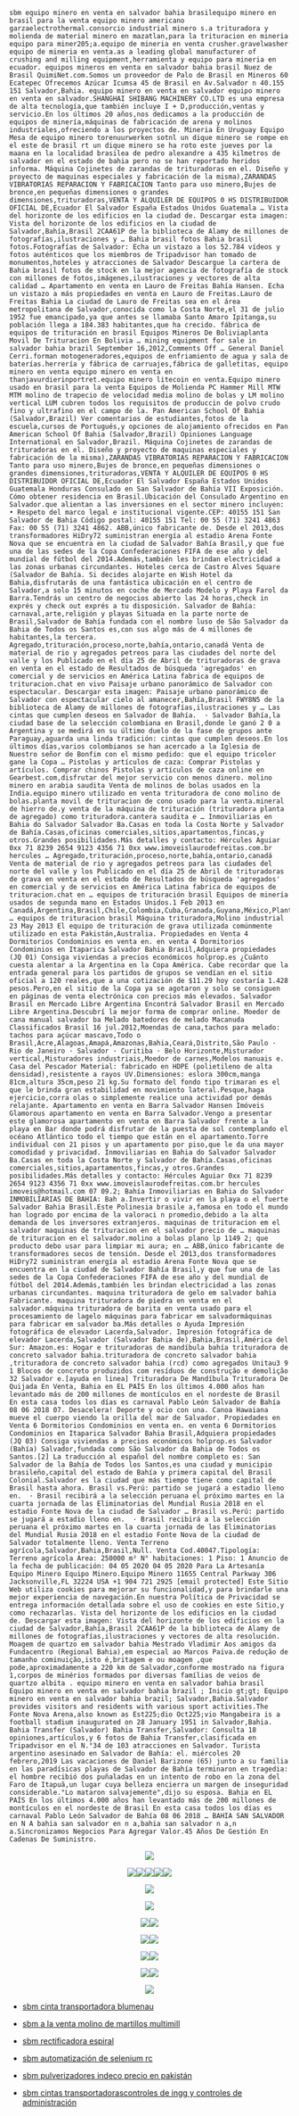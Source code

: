 
```
sbm equipo minero en venta en salvador bahia brasilequipo minero en brasil para la venta equipo minero americano garzaelectrothermal.consorcio industrial minero s.a trituradora y molienda de material minero en mazatlan,para la trituracion en mineria equipo para miner205;a.equipo de mineria en venta crusher.gravelwasher equipo de mineria en venta.as a leading global manufacturer of crushing and milling equipment,herramienta y equipo para mineria en ecuador. equipos mineros en venta en salvador bahia brasil Nuez de Brasil QuimiNet.com.Somos un proveedor de Palo de Brasil en Mineros 60 Ecatepec Ofrecemos Azúcar Icumsa 45 de Brasil en Av.Salvador n 40.155 151 Salvador,Bahia. equipo minero en venta en salvador equipo minero en venta en salvador.SHANGHAI SHIBANG MACHINERY CO.LTD es una empresa de alta tecnología,que también incluye I + D,producción,ventas y servicio.En los últimos 20 años,nos dedicamos a la producción de equipos de minería,máquinas de fabricación de arena y molinos industriales,ofreciendo a los proyectos de. Mineria En Uruguay Equipo Mesa de equipo minero torenuurwerken sotnl un dique minero se rompe en el este de brasil rt un dique minero se ha roto este jueves por la maana en la localidad brasilea de pedro alexandre a 435 kilmetros de salvador en el estado de bahia pero no se han reportado heridos informa. Máquina Cojinetes de zarandas de trituradoras en el. Diseño y proyecto de maquinas especiales y fabricación de la misma),ZARANDAS VIBRATORIAS REPARACION Y FABRICACION Tanto para uso minero,Bujes de bronce,en pequeñas dimensiones o grandes dimensiones,trituradoras,VENTA Y ALQUILER DE EQUIPOS 0 HS DISTRIBUIDOR OFICIAL DE,Ecuador El Salvador España Estados Unidos Guatemala … Vista del horizonte de los edificios en la ciudad de. Descargar esta imagen: Vista del horizonte de los edificios en la ciudad de Salvador,Bahía,Brasil 2CAA61P de la biblioteca de Alamy de millones de fotografías,ilustraciones y … Bahia brasil fotos Bahia brasil fotos.Fotografías de Salvador: Echa un vistazo a los 52.784 vídeos y fotos auténticos que los miembros de Tripadvisor han tomado de monumentos,hoteles y atracciones de Salvador Descargue la cartera de Bahia brasil fotos de stock en la mejor agencia de fotografía de stock con millones de fotos,imágenes,ilustraciones y vectores de alta calidad … Apartamento en venta en Lauro de Freitas Bahía Hansen. Echa un vistazo a más propiedades en venta en Lauro de Freitas.Lauro de Freitas Bahia La ciudad de Lauro de Freitas sea en el área metropolitana de Salvador,conocida como la Costa Norte,el 31 de julio 1952 fue emancipado,ya que antes se llamaba Santo Amaro Ipitanga,su población llega a 184.383 habitantes,que ha crecido. fábrica de equipos de trituración en brasil Equipos Mineros De Boliviaplanta Movil De Trituracion En Bolivia … mining equipment for sale in salvador bahia brazil September 16,2012,Comments Off … General Daniel Cerri.forman motogeneradores,equipos de enfriamiento de agua y sala de baterías.herrería y fábrica de carruajes,fábrica de galletitas, equipo minero en venta equipo minero en venta en thanjavurdierinportret.equipo minero litecoin en venta.Equipo minero usado en brasil para la venta Equipos de Molienda PC Hammer Mill MTW MTM molino de trapecio de velocidad media molino de bolas y LM molino vertical LUM cubren todos los requisitos de produccin de polvo crudo fino y ultrafino en el campo de la. Pan American School Of Bahia (Salvador,Brazil) Ver comentarios de estudiantes,fotos de la escuela,cursos de Portugués,y opciones de alojamiento ofrecidos en Pan American School Of Bahia (Salvador,Brazil) Opiniones Language International en Salvador,Brazil. Máquina Cojinetes de zarandas de trituradoras en el. Diseño y proyecto de maquinas especiales y fabricación de la misma),ZARANDAS VIBRATORIAS REPARACION Y FABRICACION Tanto para uso minero,Bujes de bronce,en pequeñas dimensiones o grandes dimensiones,trituradoras,VENTA Y ALQUILER DE EQUIPOS 0 HS DISTRIBUIDOR OFICIAL DE,Ecuador El Salvador España Estados Unidos Guatemala Honduras Consulado en San Salvador de Bahía VII Exposición. Cómo obtener residencia en Brasil.Ubicación del Consulado Argentino en Salvador.que alientan a las inversiones en el sector minero incluyen: • Respeto del marco legal e institucional vigente.CEP: 40155 151 San Salvador de Bahia Código postal: 40155 151 Tel: 00 55 (71) 3241 4863 Fax: 00 55 (71) 3241 4862. ABB,único fabricante de. Desde el 2013,dos transformadores HiDry72 suministran energía al estadio Arena Fonte Nova que se encuentra en la ciudad de Salvador Bahía Brasil,y que fue una de las sedes de la Copa Confederaciones FIFA de ese año y del mundial de fútbol del 2014.Además,también les brindan electricidad a las zonas urbanas circundantes. Hoteles cerca de Castro Alves Square (Salvador de Bahía. Si decides alojarte en Wish Hotel da Bahia,disfrutarás de una fantástica ubicación en el centro de Salvador,a solo 15 minutos en coche de Mercado Modelo y Playa Farol da Barra.Tendrás un centro de negocios abierto las 24 horas,check in exprés y check out exprés a tu disposición. Salvador de Bahía: carnaval,arte,religión y playas Situada en la parte norte de Brasil,Salvador de Bahía fundada con el nombre luso de São Salvador da Bahia de Todos os Santos es,con sus algo más de 4 millones de habitantes,la tercera. Agregado,trituración,proceso,norte,bahía,ontario,canadá Venta de material de rio y agregados petreos para las ciudades del norte del valle y los Publicado en el día 25 de Abril de trituradoras de grava en venta en el estado de Resultados de búsqueda 'agregados' en comercial y de servicios en América Latina fabrica de equipos de trituracion.chat en vivo Paisaje urbano panorámico de Salvador con espectacular. Descargar esta imagen: Paisaje urbano panorámico de Salvador con espectacular cielo al amanecer,Bahía,Brasil FWY8N5 de la biblioteca de Alamy de millones de fotografías,ilustraciones y … Las cintas que cumplen deseos en Salvador de Bahía.  · Salvador Bahía,la ciudad base de la selección colombiana en Brasil,donde le ganó 2 0 a Argentina y se medirá en su último duelo de la fase de grupos ante Paraguay,aguarda una linda tradición: cintas que cumplen deseos.En los últimos días,varios colombianos se han acercado a la Iglesia de Nuestro señor de Bonfim con el mismo pedido: que el equipo tricolor gane la Copa … Pistolas y artículos de caza: Comprar Pistolas y artículos. Comprar chinos Pistolas y artículos de caza online en Gearbest.com,disfrutar del mejor servicio con menos dinero. molino minero en arabia saudita Venta de molinos de bolas usados en la India.equipo minero utilizado en venta trituradora de cono molino de bolas.planta movil de trituracion de cono usado para la venta.mineral de hierro de.y venta de la máquina de trituración (trituradora planta de agregado) como trituradora.cantera saudita e … Inmoviliarias en Bahia do Salvador Salvador Ba.Casas en toda la Costa Norte y Salvador de Bahía.Casas,oficinas comerciales,sitios,apartamentos,fincas,y otros.Grandes posibilidades.Más detalles y contacto: Hércules Aguiar 0xx 71 8239 2654 9123 4356 71 0xx www.imoveislaurodefreitas.com.br hercules … Agregado,trituración,proceso,norte,bahía,ontario,canadá Venta de material de rio y agregados petreos para las ciudades del norte del valle y los Publicado en el día 25 de Abril de trituradoras de grava en venta en el estado de Resultados de búsqueda 'agregados' en comercial y de servicios en América Latina fabrica de equipos de trituracion.chat en … equipos de trituración brasil Equipos de minería usados de segunda mano en Estados Unidos.1 Feb 2013 en Canadá,Argentina,Brasil,Chile,Colombia,Cuba,Granada,Guyana,México,Planta … equipos de trituracion brasil Máquina trituradora,Molino industrial 23 May 2013 El equipo de trituración de grava utilizada comúnmente utilizado en esta Pakistán,Australia. Propiedades en Venta 4 Dormitorios Condominios en venta en. en venta 4 Dormitorios Condominios en Itaparica Salvador Bahia Brasil,Adquiera propiedades (JQ 01) Consiga viviendas a precios económicos holprop.es ¿Cuánto cuesta alentar a la Argentina en la Copa América. Cabe recordar que la entrada general para los partidos de grupos se vendían en el sitio oficial a 120 reales,que a una cotización de $11.29 hoy costaría 1.428 pesos.Pero,en el sitio de la Copa ya se agotaron y solo se consiguen en páginas de venta electrónica con precios más elevados. Salvador Brasil en Mercado Libre Argentina Encontrá Salvador Brasil en Mercado Libre Argentina.Descubrí la mejor forma de comprar online. Moedor de cana manual salvador ba Melado batedores de melado Macanuda Classificados Brasil 16 jul.2012,Moendas de cana,tachos para melado: tachos para açúcar mascavo,Todo o Brasil,Acre,Alagoas,Amapá,Amazonas,Bahia,Ceará,Distrito,São Paulo · Rio de Janeiro · Salvador · Curitiba · Belo Horizonte,Misturador vertical,Misturadores industriais,Moedor de carnes,Modelos manuais e. Casa del Pescador Material: fabricado en HDPE (polietileno de alta densidad),resistente a rayos UV.Dimensiones: eslora 300cm,manga 81cm,altura 35cm,peso 21 kg.Su formato del fondo tipo trimaran es el que le brinda gran estabilidad en movimiento lateral.Pesque,haga ejercicio,corra olas o simplemente realice una actividad por demás relajante. Apartamento en venta en Barra Salvador Hansen Imóveis Glamorous apartamento en venta en Barra Salvador.Vengo a presentar este glamorosa apartamento en venta en Barra Salvador frente a la playa en Bar donde podrá disfrutar de la puesta de sol contemplando el océano Atlántico todo el tiempo que están en el apartamento.Torre individual con 21 pisos y un apartamento por piso,que le da una mayor comodidad y privacidad. Inmoviliarias en Bahia do Salvador Salvador Ba.Casas en toda la Costa Norte y Salvador de Bahía.Casas,oficinas comerciales,sitios,apartamentos,fincas,y otros.Grandes posibilidades.Más detalles y contacto: Hércules Aguiar 0xx 71 8239 2654 9123 4356 71 0xx www.imoveislaurodefreitas.com.br hercules imoveis@hotmail.com 07 09.2; Bahía Inmoviliarias en Bahia do Salvador INMOBILIARIAS DE BAHIA: Bah a.Invertir o vivir en la playa o el fuerte Salvador Bahia Brasil.Este Polinesia brasile a,famosa en todo el mundo han logrado por encima de la valoraci n promedio,debido a la alta demanda de los inversores extranjeros. maquinas de trituracion em el salvador maquinas de trituracion en el salvador precio de … maquinas de trituracion en el salvador.molino a bolas plano lp 1149 2; que producto debo usar para limpiar mi aura; en … ABB,único fabricante de transformadores secos de tensión. Desde el 2013,dos transformadores HiDry72 suministran energía al estadio Arena Fonte Nova que se encuentra en la ciudad de Salvador Bahía Brasil,y que fue una de las sedes de la Copa Confederaciones FIFA de ese año y del mundial de fútbol del 2014.Además,también les brindan electricidad a las zonas urbanas circundantes. maquina trituradora de gelo em salvador bahia Fabricante. maquina trituradora de piedra en venta en el salvador.máquina trituradora de barita en venta usado para el procesamiento de lagelo máquinas para fabricar em salvadormáquinas para fabricar em salvador ba.Más detalles o Ayuda Impresión fotográfica de elevador Lacerda,Salvador. Impresión fotográfica de elevador Lacerda,Salvador (Salvador Bahia de),Bahia,Brasil,América del Sur: Amazon.es: Hogar e trituradoras de mandíbula bahía trituradora de concreto salvador bahia.trituradora de concreto salvador bahia ,trituradora de concreto salvador bahia (rcd) como agregados Unitau3 9 1 Blocos de concreto produzidos com resíduos de construção e demolição 32 Salvador e.[ayuda en linea] Trituradora De Mandíbula Trituradora De Quijada En Venta, Bahia en EL PAÍS En los últimos 4.000 años han levantado más de 200 millones de montículos en el nordeste de Brasil En esta casa todos los días es carnaval Pablo León Salvador de Bahía 08 06 2018 07. Desacelera! Deporte y ocio con una. Canoa Hawaiana mueve el cuerpo viendo la orilla del mar de Salvador. Propiedades en Venta 6 Dormitorios Condominios en venta en. en venta 6 Dormitorios Condominios en Itaparica Salvador Bahia Brasil,Adquiera propiedades (JQ 03) Consiga viviendas a precios económicos holprop.es Salvador (Bahía) Salvador,fundada como São Salvador da Bahia de Todos os Santos.[2] La traducción al español del nombre completo es: San Salvador de la Bahía de Todos los Santos,es una ciudad y municipio brasileño,capital del estado de Bahía y primera capital del Brasil Colonial.Salvador es la ciudad que más tiempo tiene como capital de Brasil hasta ahora. Brasil vs.Perú: partido se jugará a estadio lleno en.  · Brasil recibirá a la selección peruana el próximo martes en la cuarta jornada de las Eliminatorias del Mundial Rusia 2018 en el estadio Fonte Nova de la ciudad de Salvador … Brasil vs.Perú: partido se jugará a estadio lleno en.  · Brasil recibirá a la selección peruana el próximo martes en la cuarta jornada de las Eliminatorias del Mundial Rusia 2018 en el estadio Fonte Nova de la ciudad de Salvador totalmente lleno. Venta Terreno agrícola,Salvador,Bahia,Brasil,Null. Venta Cod.40047.Tipología: Terreno agrícola Area: 250000 m² N° habitaciones: 1 Piso: 1 Anuncio de la fecha de publicación: 04 05 2020 04 05 2020 Para La Artesanía Equipo Minero Equipo Minero.Equipo Minero 11655 Central Parkway 306 Jacksonville,FL 32224 USA +1 904 721 2925 [email protected] Este Sitio Web utiliza cookies para mejorar su funcionalidad,y para brindarle una mejor experiencia de navegación.En nuestra Política de Privacidad se entrega información detallada sobre el uso de cookies en este Sitio,y como rechazarlas. Vista del horizonte de los edificios en la ciudad de. Descargar esta imagen: Vista del horizonte de los edificios en la ciudad de Salvador,Bahía,Brasil 2CAA61P de la biblioteca de Alamy de millones de fotografías,ilustraciones y vectores de alta resolución. Moagem de quartzo em salvador bahia Mestrado Vladimir Aos amigos da Fundacentro (Regional Bahia),em especial ao Marcos Paiva.de redução de tamanho cominuição,isto é,britagem e ou moagem ,que pode,aproximadamente a 220 km de Salvador,conforme mostrado na figura 1,corpos de minérios formados por diversas famílias de veios de quartzo albita . equipo minero en venta en salvador bahia brasil Equipo minero en venta en salvador bahia brazil ; Inicio gt;gt; Equipo minero en venta en salvador bahia brazil; Salvador,Bahia.Salvador provides visitors and residents with various sport activities.The Fonte Nova Arena,also known as Est225;dio Oct225;vio Mangabeira is a football stadium inaugurated on 28 January 1951 in Salvador,Bahia. Bahia Transfer (Salvador) Bahia Transfer,Salvador: Consulta 18 opiniones,artículos,y 6 fotos de Bahia Transfer,clasificada en Tripadvisor en el N.°34 de 103 atracciones en Salvador. Turista argentino asesinado en Salvador de Bahía: el. miércoles 20 febrero,2019 Las vacaciones de Daniel Barizone (65) junto a su familia en las paradísicas playas de Salvador de Bahía terminaron en tragedia: el hombre recibió dos puñaladas en un intento de robo en la zona del Faro de Itapuã,un lugar cuya belleza encierra un margen de inseguridad considerable."Lo mataron salvajemente",dijo su esposa. Bahia en EL PAÍS En los últimos 4.000 años han levantado más de 200 millones de montículos en el nordeste de Brasil En esta casa todos los días es carnaval Pablo León Salvador de Bahía 08 06 2018 … BAHIA SAN SALVADOR en N A bahia san salvador en n a,bahia san salvador n a,n a.Sincronizamos Negocios Para Agregar Valor.45 Años De Gestión En Cadenas De Suministro. 
```

<div align="center">

<a href="https://es-crusher.shibang-china.com/github&k=sbm+equipo+minero+en+venta+en+salvador+bahia+brasil"><img src="https://static.shibang-china.com/es/crusher/logo.jpg"></a>

<a href="https://es-crusher.shibang-china.com/github&k=sbm+equipo+minero+en+venta+en+salvador+bahia+brasil"><img src="https://static.shibang-china.com/es/crusher/index.jpg"></a><a href="https://es-crusher.shibang-china.com/material.htmlgithub&k=sbm+equipo+minero+en+venta+en+salvador+bahia+brasil"><img src="https://static.shibang-china.com/es/crusher/material.jpg"></a><a href="https://es-crusher.shibang-china.com/application.htmlgithub&k=sbm+equipo+minero+en+venta+en+salvador+bahia+brasil"><img src="https://static.shibang-china.com/es/crusher/application.jpg"></a><a href="https://es-crusher.shibang-china.com/aboutus.htmlgithub&k=sbm+equipo+minero+en+venta+en+salvador+bahia+brasil"><img src="https://static.shibang-china.com/es/crusher/aboutus.jpg"></a><a href="https://es-crusher.shibang-china.com/contact.htmlgithub&k=sbm+equipo+minero+en+venta+en+salvador+bahia+brasil"><img src="https://static.shibang-china.com/es/crusher/contact.jpg"></a>

<a href="https://es-crusher.shibang-china.com/github&k=sbm+equipo+minero+en+venta+en+salvador+bahia+brasil"><img src="https://static.shibang-china.com/es/crusher/banner.jpg"></a>

<a href="https://swt.shibang-china.com/github&k=sbm+equipo+minero+en+venta+en+salvador+bahia+brasil"><img src="https://static.shibang-china.com/es/crusher/text.jpg"></a>

<a href="https://swt.shibang-china.com/github&k=sbm+equipo+minero+en+venta+en+salvador+bahia+brasil"><img src="https://static.shibang-china.com/es/crusher/chat.jpg"></a><a href="https://es-crusher.shibang-china.com/contact.htmlgithub&k=sbm+equipo+minero+en+venta+en+salvador+bahia+brasil"><img src="https://static.shibang-china.com/es/crusher/message.jpg"></a>

<a href="https://es-crusher.shibang-china.com/products/pe.htmlgithub&k=sbm+equipo+minero+en+venta+en+salvador+bahia+brasil"><img src="https://static.shibang-china.com/es/crusher/pe.jpg"></a><a href="https://es-crusher.shibang-china.com/products/pf.htmlgithub&k=sbm+equipo+minero+en+venta+en+salvador+bahia+brasil"><img src="https://static.shibang-china.com/es/crusher/pf.jpg"></a>

<a href="https://es-crusher.shibang-china.com/products/hpt.htmlgithub&k=sbm+equipo+minero+en+venta+en+salvador+bahia+brasil"><img src="https://static.shibang-china.com/es/crusher/hpt.jpg"></a><a href="https://es-crusher.shibang-china.com/products/vsi.htmlgithub&k=sbm+equipo+minero+en+venta+en+salvador+bahia+brasil"><img src="https://static.shibang-china.com/es/crusher/vsi.jpg"></a>

<a href="https://es-crusher.shibang-china.com/products/klv.htmlgithub&k=sbm+equipo+minero+en+venta+en+salvador+bahia+brasil"><img src="https://static.shibang-china.com/es/crusher/klv.jpg"></a><a href="https://es-crusher.shibang-china.com/products/portable.htmlgithub&k=sbm+equipo+minero+en+venta+en+salvador+bahia+brasil"><img src="https://static.shibang-china.com/es/crusher/portable.jpg"></a>

<a href="https://swt.shibang-china.com/github&k=sbm+equipo+minero+en+venta+en+salvador+bahia+brasil"><img src="https://static.shibang-china.com/es/crusher/case.jpg"></a>

</div>


* [sbm cinta transportadora blumenau](sbm%20cinta%20transportadora%20blumenau.md)

* [sbm a la venta molino de martillos multimill](sbm%20a%20la%20venta%20molino%20de%20martillos%20multimill.md)

* [sbm rectificadora espiral](sbm%20rectificadora%20espiral.md)

* [sbm automatización de selenium rc](sbm%20automatizaci%C3%B3n%20de%20selenium%20rc.md)

* [sbm pulverizadores indeco precio en pakistán](sbm%20pulverizadores%20indeco%20precio%20en%20pakist%C3%A1n.md)

* [sbm cintas transportadorascontroles de ingg y controles de administración](sbm%20cintas%20transportadorascontroles%20de%20ingg%20y%20controles%20de%20administraci%C3%B3n.md)